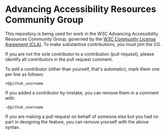 # Advancing Accessibility Resources Community Group

This repository is being used for work in the W3C Advancing Accessibility Resources Community Group, governed by the [W3C Community License
Agreement (CLA)](http://www.w3.org/community/about/agreements/cla/). To make substantive contributions, you must join the CG.

If you are not the sole contributor to a contribution (pull request), please identify all
contributors in the pull request comment.

To add a contributor (other than yourself, that's automatic), mark them one per line as follows:

```
+@github_username
```

If you added a contributor by mistake, you can remove them in a comment with:

```
-@github_username
```

If you are making a pull request on behalf of someone else but you had no part in designing the
feature, you can remove yourself with the above syntax.
